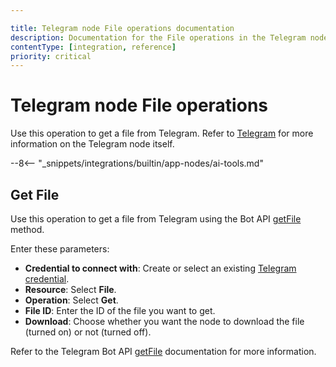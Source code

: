 ```yaml
---

title: Telegram node File operations documentation
description: Documentation for the File operations in the Telegram node in n8n, a workflow automation platform. Includes details to configure all File operations.
contentType: [integration, reference]
priority: critical
---
```


# Telegram node File operations

Use this operation to get a file from Telegram. Refer to [Telegram](/integrations/builtin/app-nodes/n8n-nodes-base.telegram/index.md) for more information on the Telegram node itself.

--8<-- "_snippets/integrations/builtin/app-nodes/ai-tools.md"

## Get File

Use this operation to get a file from Telegram using the Bot API [getFile](https://core.telegram.org/bots/api#getfile) method.

Enter these parameters:

* **Credential to connect with**: Create or select an existing [Telegram credential](/integrations/builtin/credentials/telegram.md).
* **Resource**: Select **File**.
* **Operation**: Select **Get**.
* **File ID**: Enter the ID of the file you want to get.
* **Download**: Choose whether you want the node to download the file (turned on) or not (turned off).

Refer to the Telegram Bot API [getFile](https://core.telegram.org/bots/api#getfile) documentation for more information.
